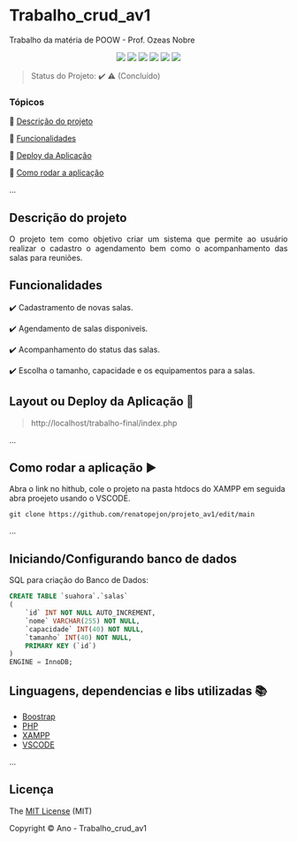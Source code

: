 # Trabalho_crud_av1
Trabalho da matéria de POOW - Prof. Ozeas Nobre

<p align="center">
  <img src="https://img.shields.io/static/v1?label=CSS&message=v2.0.9&color=blue&style=for-the-badge"/>
  <img src="https://img.shields.io/static/v1?label=MYSQL&message=v7.1.8&color=darkblue&style=for-the-badge"/>
  <img src="http://img.shields.io/static/v1?label=License&message=MIT&color=green&style=for-the-badge"/>
  <img src="http://img.shields.io/static/v1?label=HTML5&message=v0.2.1&color= orange&style=for-the-badge"/>
  <img src="http://img.shields.io/static/v1?label=PHP&message=v1.10.4&color=red&style=for-the-badge"/>
   <img src="http://img.shields.io/static/v1?label=STATUS&message=CONCLUIDO&color=GREEN&style=for-the-badge"/>
</p>

> Status do Projeto: :heavy_check_mark: :warning: (Concluído)

### Tópicos 

:small_blue_diamond: [Descrição do projeto](#descrição-do-projeto)

:small_blue_diamond: [Funcionalidades](#funcionalidades)

:small_blue_diamond: [Deploy da Aplicação](#deploy-da-aplicação-dash)

:small_blue_diamond: [Como rodar a aplicação](#como-rodar-a-aplicação-arrow_forward)

... 


## Descrição do projeto 

<p align="justify">
  O projeto tem como objetivo criar um sistema que permite  ao usuário realizar o cadastro o agendamento bem como  o acompanhamento das salas para reuniões. 
</p>

## Funcionalidades

:heavy_check_mark: Cadastramento de novas salas.

:heavy_check_mark: Agendamento de salas disponiveis.

:heavy_check_mark: Acompanhamento do status das salas.

:heavy_check_mark: Escolha o tamanho, capacidade  e os equipamentos para a salas.


  
## Layout ou Deploy da Aplicação :dash:

>http://localhost/trabalho-final/index.php

...


## Como rodar a aplicação :arrow_forward:

Abra o link no hithub, cole o projeto na pasta htdocs do XAMPP em seguida abra  proejeto usando o VSCODE.

```
git clone https://github.com/renatopejon/projeto_av1/edit/main
```

... 

## Iniciando/Configurando banco de dados

SQL para criação do Banco de Dados:
```sql
CREATE TABLE `suahora`.`salas`
(
    `id` INT NOT NULL AUTO_INCREMENT,
    `nome` VARCHAR(255) NOT NULL,
    `capacidade` INT(40) NOT NULL,
    `tamanho` INT(40) NOT NULL,
    PRIMARY KEY (`id`)
)
ENGINE = InnoDB;
```
## Linguagens, dependencias e libs utilizadas :books:

- [Boostrap](https://getbootstrap.com/)
- [PHP](https://www.php.net/)
- [XAMPP](https://www.apachefriends.org/pt_br/index.html)
- [VSCODE](https://code.visualstudio.com/)

...

## Licença 

The [MIT License]() (MIT)

Copyright :copyright: Ano - Trabalho_crud_av1
